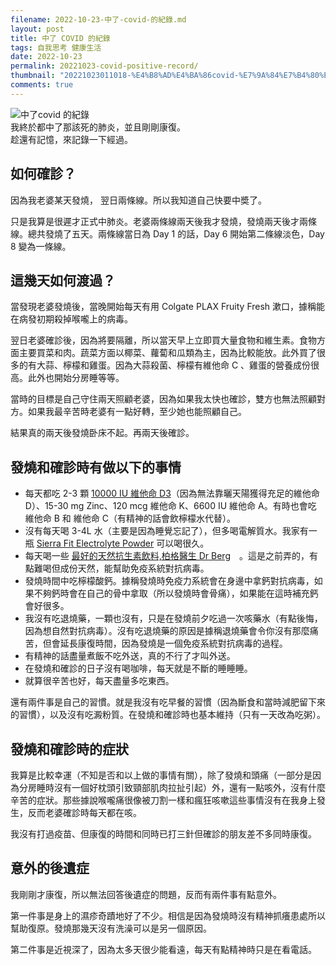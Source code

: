 ```yaml
---
filename: 2022-10-23-中了-covid-的紀錄.md
layout: post
title: 中了 COVID 的紀錄
tags: 自我思考 健康生活
date: 2022-10-23
permalink: 20221023-covid-positive-record/
thumbnail: "20221023011018-%E4%B8%AD%E4%BA%86covid-%E7%9A%84%E7%B4%80%E9%8C%84.jpeg"
comments: true
---
```


![中了covid 的紀錄](https://roulesophy.github.io/images/20221023011018-%E4%B8%AD%E4%BA%86covid-%E7%9A%84%E7%B4%80%E9%8C%84.jpeg)  
我終於都中了那該死的肺炎，並且剛剛康復。  
趁還有記憶，來記錄一下經過。

## 如何確診？

因為我老婆某天發燒， 翌日兩條線。所以我知道自己快要中奬了。

只是我算是很遲才正式中肺炎。老婆兩條線兩天後我才發燒，發燒兩天後才兩條線。總共發燒了五天。兩條線當日為 Day 1 的話，Day 6 開始第二條線淡色，Day 8 變為一條線。

## 這幾天如何渡過？

當發現老婆發燒後，當晚開始每天有用 Colgate PLAX Fruity Fresh 漱口，據稱能在病發初期殺掉喉嚨上的病毒。

翌日老婆確診後，因為將要隔離，所以當天早上立即買大量食物和維生素。食物方面主要買菜和肉。蔬菜方面以椰菜、蘿蔔和瓜類為主，因為比較能放。此外買了很多的有大蒜、檸檬和雞蛋。因為大蒜殺菌、檸檬有維他命 C 、雞蛋的營養成份很高。此外也開始分房睡等等。

當時的目標是自己守住兩天照顧老婆，因為如果我太快也確診，雙方也無法照顧對方。如果我最辛苦時老婆有一點好轉，至少她也能照顧自己。

結果真的兩天後發燒卧床不起。再兩天後確診。

## 發燒和確診時有做以下的事情

- 每天都吃 2-3 顆 [10000 IU 維他命 D3](https://amzn.to/3VwZAla)（因為無法靠曬天陽獲得充足的維他命 D）、15-30 mg Zinc、120 mcg 維他命 K、6600 IU 維他命 A。有時也會吃 維他命 B 和 維他命 C（有精神的話會飲檸檬水代替）。
- 沒有每天喝 3-4L 水（主要是因為睡覺忘記了），但多喝電解質水。我家有一瓶 [Sierra Fit Electrolyte Powder](https://amzn.to/3OVQIDn) 可以喝很久。
- 每天喝一些 [最好的天然抗生素飲料,柏格醫生 Dr Berg](https://www.youtube.com/watch?v=HKOHelFyuYw)　。這是之前弄的，有點難喝但成份天然，能幫助免疫系統對抗病毒。
- 發燒時間中吃檸檬酸鈣。據稱發燒時免疫力系統會在身邊中拿鈣對抗病毒，如果不夠鈣時會在自己的骨中拿取（所以發燒時會骨痛），如果能在這時補充鈣會好很多。
- 我沒有吃退燒藥，一顆也沒有，只是在發燒前夕吃過一次咳藥水（有點後悔，因為想自然對抗病毒）。沒有吃退燒藥的原因是據稱退燒藥會令你沒有那麼痛苦，但會延長康復時間，因為發燒是一個免疫系統對抗病毒的過程。
- 有精神的話盡量煮飯不吃外送，真的不行了才叫外送。
- 在發燒和確診的日子沒有喝咖啡，每天就是不斷的睡睡睡。
- 就算很辛苦也好，每天盡量多吃東西。

還有兩件事是自己的習慣。就是我沒有吃早餐的習慣（因為斷食和當時減肥留下來的習慣），以及沒有吃澱粉質。在發燒和確診時也基本維持（只有一天改為吃粥）。

## 發燒和確診時的症狀

我算是比較幸運（不知是否和以上做的事情有關），除了發燒和頭痛（一部分是因為分房睡時沒有一個好枕頭引致頸部肌肉拉扯引起）外，還有一點咳外，沒有什麼辛苦的症狀。那些據說喉嚨痛很像被刀割一樣和瘋狂咳嗽這些事情沒有在我身上發生，反而老婆確診時每天都在咳。

我沒有打過疫苗、但康復的時間和同時已打三針但確診的朋友差不多同時康復。

## 意外的後遺症

我剛剛才康復，所以無法回答後遺症的問題，反而有兩件事有點意外。

第一件事是身上的濕疹奇蹟地好了不少。相信是因為發燒時沒有精神抓癢患處所以幫助復原。發燒那幾天沒有洗澡可以是另一個原因。

第二件事是近視深了，因為太多天很少能看遠，每天有點精神時只是在看電話。
